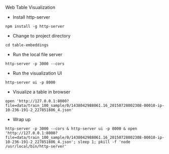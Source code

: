 Web Table Visualization

* Install http-server
```
npm install -g http-server
```

* Change to project directory
```
cd table-embeddings
```

* Run the local file server
```
http-server -p 3000 --cors
```

* Run the visualization UI
```
http-server ui -p 8000
```

* Visualize a table in browser
```
open 'http://127.0.0.1:8000?file=data/train_100_sample/0/1438042988061.16_20150728002308-00010-ip-10-236-191-2_227851886_4.json'
```

* Wrap up
```
http-server -p 3000 --cors & http-server ui -p 8000 & open 'http://127.0.0.1:8000?file=data/train_100_sample/0/1438042988061.16_20150728002308-00010-ip-10-236-191-2_227851886_4.json'; sleep 1; pkill -f 'node /usr/local/bin/http-server'
```